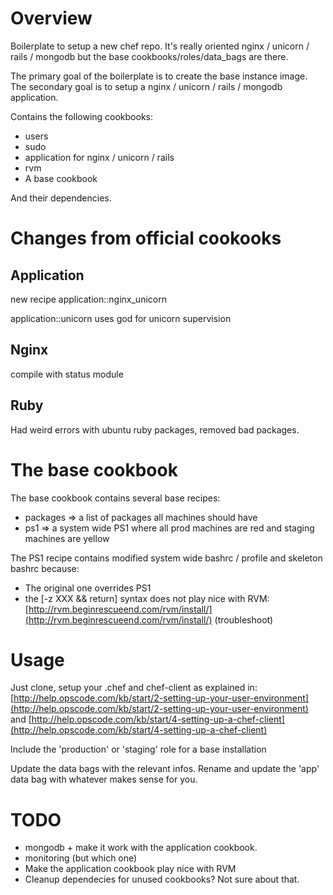 Overview
========

Boilerplate to setup a new chef repo. It's really oriented nginx / unicorn / rails / mongodb but the base cookbooks/roles/data_bags are there.

The primary goal of the boilerplate is to create the base instance image. The secondary goal is to setup a nginx / unicorn / rails / mongodb application.

Contains the following cookbooks:

 * users
 * sudo
 * application for nginx / unicorn / rails
 * rvm
 * A base cookbook

 And their dependencies.

Changes from official cookooks
========

Application
--------

new recipe application::nginx_unicorn

application::unicorn uses god for unicorn supervision

Nginx
--------

compile with status module

Ruby
--------

Had weird errors with ubuntu ruby packages, removed bad packages.

The base cookbook
========

The base cookbook contains several base recipes:

* packages => a list of packages all machines should have
* ps1 => a system wide PS1 where all prod machines are red and staging machines are yellow

The PS1 recipe contains modified system wide bashrc / profile and skeleton bashrc because:

* The original one overrides PS1
* the [-z XXX && return] syntax does not play nice with RVM: [http://rvm.beginrescueend.com/rvm/install/](http://rvm.beginrescueend.com/rvm/install/) (troubleshoot)

Usage
========

Just clone, setup your .chef and chef-client as explained in:
[http://help.opscode.com/kb/start/2-setting-up-your-user-environment](http://help.opscode.com/kb/start/2-setting-up-your-user-environment)
and [http://help.opscode.com/kb/start/4-setting-up-a-chef-client](http://help.opscode.com/kb/start/4-setting-up-a-chef-client)

Include the 'production' or 'staging' role for a base installation

Update the data bags with the relevant infos. Rename and update the 'app' data bag with whatever makes sense for you.

TODO
========

* mongodb + make it work with the application cookbook.
* monitoring (but which one)
* Make the application cookbook play nice with RVM
* Cleanup dependecies for unused cookbooks? Not sure about that.
